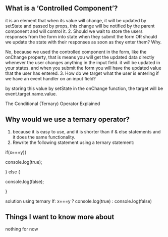 
## What is a ‘Controlled Component’?

it is an element that when its value will change, it will be updated by setState and passed by props, this change will be notified by the parent component and will control it.
2. Should we wait to store the users responses from the form into state when they submit the form OR should we update the state with their responses as soon as they enter them? Why.

No, because we used the controlled component in the form, like the onChange property, that is means you will get the updated data directly whenever the user changes anything in the input field. it will be updated in your states. and when you submit the form you will have the updated value that the user has entered.
3. How do we target what the user is entering if we have an event handler on an input field?

by storing this value by setState in the onChange function, the target will be event.target.name.value.
 

The Conditional (Ternary) Operator Explained
 

## Why would we use a ternary operator?

1. because it is easy to use, and it is shorter than if & else statements and it does the same functionality.
2. Rewrite the following statement using a ternary statement:

if(x===y){

console.log(true);

} else {

console.log(false);

}

solution using ternary If:
x===y ? console.log(true) : console.log(false)

## Things I want to know more about
nothing for now
